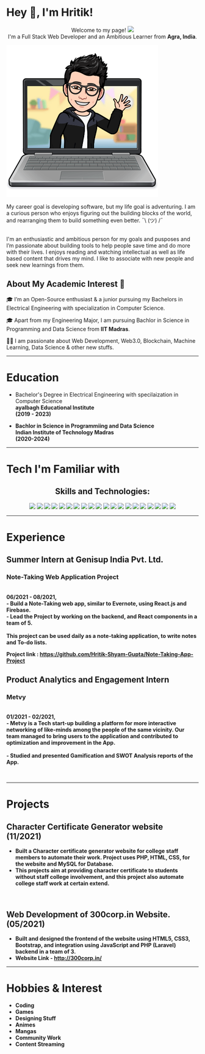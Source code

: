 # Hey 👋, I'm Hritik!
<p align="center">Welcome to my page! 
<img src="https://emojis.slackmojis.com/emojis/images/1531849430/4246/blob-sunglasses.gif?1531849430" width="30"/> <br>
I'm a  Full Stack Web Developer and an Ambitious Learner from <b>Agra, India</b>.</p>


  ![Me Coding](/images/Coding.png)

<p>
    My career goal is developing software, but my life goal is adventuring. I am a curious person who enjoys figuring out the building blocks of the world, and rearranging them to build something even better. ¯\ (ツ) /¯
<br>
<br>

I'm an enthusiastic and ambitious person for my goals and pusposes and I’m passionate about building tools to help people save time and do more with their lives. I enjoys reading and watching intellectual as well as life based content that drives my mind. I like to associate with new people and seek new learnings from them.

</p>

## About My Academic Interest 🚀
🎓 I’m an Open-Source enthusiast & a junior pursuing my Bachelors in Electrical Engineering with specialization in Computer Science. <br>

🎓 Apart from my Engineering Major, I am pursuing Bachlor in Science in Programming and Data Science from **IIT Madras**. <br>

👨‍💻  I am passionate about Web Development, Web3.0, Blockchain, Machine Learning, Data Science & other new stuffs.<br>

---


Education 
===============
- Bachelor's Degree in Electrical Engineering with specilaization in Computer Science <br>
<b>ayalbagh Educational Institute<b> <br> (2019 - 2023)


- Bachlor in Science in Programmiing and Data Science <br>
<b>Indian Institute of Technology Madras<b> <br>(2020-2024)

---
    
Tech I'm Familiar with
===============
<h2 align="center">Skills and Technologies: </h2>
<p align="center">
  <img src="https://img.shields.io/badge/HTML5-E34F26?style=for-the-badge&logo=html5&logoColor=white" />
  <img src="https://img.shields.io/badge/CSS3-1572B6?style=for-the-badge&logo=css3&logoColor=white" />
  <img src="https://img.shields.io/badge/JavaScript-323330?style=for-the-badge&logo=javascript&logoColor=F7DF1E" />
<!--   <img src="https://img.shields.io/badge/TypeScript-007ACC?style=for-the-badge&logo=typescript&logoColor=white" />   -->
  <img src="https://img.shields.io/badge/Bootstrap-563D7C?style=for-the-badge&logo=bootstrap&logoColor=white" />
  <img src="https://img.shields.io/badge/Tailwind_CSS-38B2AC?style=for-the-badge&logo=tailwind-css&logoColor=white" />
  <img src="https://img.shields.io/badge/Node.js-43853D?style=for-the-badge&logo=node.js&logoColor=white" />
  <img src="https://img.shields.io/badge/Express.js-000000?style=for-the-badge&logo=express&logoColor=white" />
  <img src="https://img.shields.io/badge/jQuery-0769AD?style=for-the-badge&logo=jquery&logoColor=white" /> 
  <img src="https://img.shields.io/badge/npm-CB3837?style=for-the-badge&logo=npm&logoColor=white" /> 
  <img src="https://img.shields.io/badge/Yarn-2C8EBB?style=for-the-badge&logo=yarn&logoColor=white" /> 
<!--   <img src="https://img.shields.io/badge/Jest-C21325?style=for-the-badge&logo=jest&logoColor=white" /> -->
  <img src="https://img.shields.io/badge/C-00599C?style=for-the-badge&logo=c&logoColor=white" /> 
  <img src="https://img.shields.io/badge/C%2B%2B-00599C?style=for-the-badge&logo=c%2B%2B&logoColor=white" />
  <img src="https://img.shields.io/badge/Java-ED8B00?style=for-the-badge&logo=java&logoColor=white" />
<!--   <img src="https://img.shields.io/badge/Python-14354C?style=for-the-badge&logo=python&logoColor=white" /> -->
  <img src="https://img.shields.io/badge/React-20232A?style=for-the-badge&logo=react&logoColor=61DAFB" />
<!--   <img src="https://img.shields.io/badge/next.js-000000?style=for-the-badge&logo=next.js&logoColor=white" />
  <img src="https://img.shields.io/badge/Flask-000000?style=for-the-badge&logo=flask&logoColor=white" /> -->
  <img src="https://img.shields.io/badge/MongoDB-4EA94B?style=for-the-badge&logo=mongodb&logoColor=white" />
  <img src="https://img.shields.io/badge/firebase-ffca28?style=for-the-badge&logo=firebase&logoColor=black" />
  <img src="https://img.shields.io/badge/SQLite-07405E?style=for-the-badge&logo=sqlite&logoColor=white" />
  <img src="https://img.shields.io/badge/Git-F05032?style=for-the-badge&logo=git&logoColor=white" />
  <img src="https://img.shields.io/badge/Postman-FF6C37?style=for-the-badge&logo=Postman&logoColor=white" />  
  <img src="https://img.shields.io/badge/Visual_Studio_Code-0078D4?style=for-the-badge&logo=visual%20studio%20code&logoColor=white" />
</p>

---
    
Experience
===============
## Summer Intern at Genisup India Pvt. Ltd.
  <p><b> <h3>Note-Taking Web Application Project</h3></b><br>
06/2021 - 08/2021, <br>
 - Build a Note-Taking web app, similar to Evernote, using React.js and Firebase. <br>
 - Lead the Project by working on the backend, and React components in a team of 5. <br>
    <br>
  This project can be used daily as a note-taking application, to write notes and To-do lists. <br>
     
  Project link : https://github.com/Hritik-Shyam-Gupta/Note-Taking-App-Project <br>
    </p>   
 
     
## Product Analytics and Engagement Intern
    
   <p> <b><h3> Metvy </h3></b><br>
01/2021 - 02/2021, <br>
- Metvy is a Tech start-up building a platform for more interactive networking of like-minds among the people of the same vicinity. Our team managed to bring users to the application and contributed to optimization and improvement in the App. <br>
     <br>
- Studied and presented Gamification and SWOT Analysis reports of the App. <br>
       </p> <br>

---
      
Projects
===============
     
## Character Certificate Generator website (11/2021)
       
- Built a Character certificate generator website for college staff members to automate their work. Project uses PHP, HTML, CSS, for the website and MySQL for Database. <br>
- This projects aim at providing character certificate to students without staff college involvement, and this project also automate college staff work at certain extend.
 <br>
       
## Web Development of 300corp.in Website. (05/2021)
       
- Built and designed the frontend of the website using HTML5, CSS3, Bootstrap, and integration using JavaScript and PHP (Laravel) backend in a team of 3. <br>
- Website Link - http://300corp.in/ <br>
            
---
          
Hobbies & Interest
===============
- Coding
- Games
- Designing Stuff
- Animes
- Mangas
- Community Work
- Content Streaming

